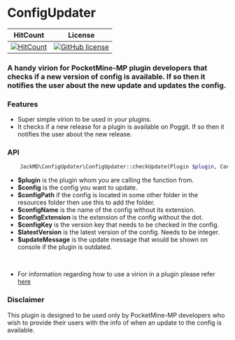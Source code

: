 # ConfigUpdater

| HitCount | License |
|:--:|:--:|
|[![HitCount](http://hits.dwyl.io/JackMD/ConfigUpdater.svg)](http://hits.dwyl.io/JackMD/ConfigUpdater)|[![GitHub license](https://img.shields.io/github/license/JackMD/ConfigUpdater.svg)](https://github.com/JackMD/ConfigUpdater/blob/master/LICENSE)|

### A handy virion for PocketMine-MP plugin developers that checks if a new version of config is available. If so then it notifies the user about the new update and updates the config.

### Features

- Super simple virion to be used in your plugins.
- It checks if a new release for a plugin is available on Poggit. If so then it notifies the user about the new release.

### API

```php
    JackMD\ConfigUpdater\ConfigUpdater::checkUpdate(Plugin $plugin, Config $config, string $configPath, string $configName, string $configExtension, string $configKey, int $latestVersion, string $updateMessage);
```

- **$plugin** is the plugin whom you are calling the function from.
- **$config** is the config you want to update.
- **$configPath** if the config is located in some other folder in the resources folder then use this to add the folder.
- **$configName** is the name of the config without its extension.
- **$configExtension** is the extension of the config without the dot.
- **$configKey** is the version key that needs to be checked in the config.
- **$latestVersion** is the latest version of the config. Needs to be integer.
- **$updateMessage** is the update message that would be shown on console if the plugin is outdated.

<br />

- For information regarding how to use a virion in a plugin please refer [here](https://poggit.github.io/support/virion.html)

### Disclaimer

This plugin is designed to be used only by PocketMine-MP developers who wish to provide their users with the info of when an update to the config is available.